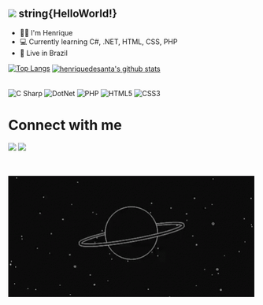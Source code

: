 <div style="align: center">

##  <img src="https://github.com/TheDudeThatCode/TheDudeThatCode/blob/master/Assets/Earth.gif" width="24px"> string{HelloWorld!}

- 🙋‍♂️ I'm Henrique
- 💻 Currently learning C#, .NET, HTML, CSS, PHP
- 🏡 Live in Brazil


[![Top Langs](https://github-readme-stats.vercel.app/api/top-langs/?username=henriquedesanta&layout=compact)](https://github.com/henriquedesanta/github-readme-stats&show_icons=true&theme=dark)
<a href="https://github.com/henriquedesanta">
 <img align="center" src="https://github-readme-stats.vercel.app/api?username=henriquedesanta&show_icons=true&theme=dark&line_height=27" alt="henriquedesanta's github stats"/>
</a>



<div style="display: inline_block"><br>
  <img align="center" alt="C Sharp" src="https://img.shields.io/badge/C%23-239120?style=for-the-badge&logo=c-sharp&logoColor=white">
  <img align="center" alt="DotNet" src="https://img.shields.io/badge/.NET-512BD4?style=for-the-badge&logo=dotnet&logoColor=white">
  <img align="center" alt="PHP" src="https://img.shields.io/badge/php-%23777BB4.svg?style=for-the-badge&logo=php&logoColor=white">
  <img align="center" alt="HTML5" src="https://img.shields.io/badge/HTML5-E34F26?style=for-the-badge&logo=html5&logoColor=white">
  <img align="center" alt="CSS3" src="https://img.shields.io/badge/CSS3-1572B6?style=for-the-badge&logo=css3&logoColor=white">
 
 
  
  # Connect with me 
  <div>
    <a href = "mailto:henrique.play.ch7@gmail.com"><img src="https://img.shields.io/badge/Gmail-D14836?style=for-the-badge&logo=gmail&logoColor=white" target="_blank"></a>
    <a href="https://www.linkedin.com/in/chenriquemgomes" target="_blank"><img src="https://img.shields.io/badge/-LinkedIn-%230077B5?style=for-the-badge&logo=linkedin&logoColor=white" target="_blank"></a> 
  </div>

  <br><br>
  <img src="https://github.com/henriquedesanta/henriquedesanta/blob/main/saturn.gif" alt="Saturn" width="500">
  
  </div>

  
